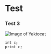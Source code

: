 # Test

### Test 3
![Image of Yaktocat](https://octodex.github.com/images/yaktocat.png)
```
int c;
print c;
```
